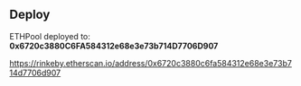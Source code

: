 ## Deploy

ETHPool deployed to: **0x6720c3880C6FA584312e68e3e73b714D7706D907**

https://rinkeby.etherscan.io/address/0x6720c3880c6fa584312e68e3e73b714d7706d907